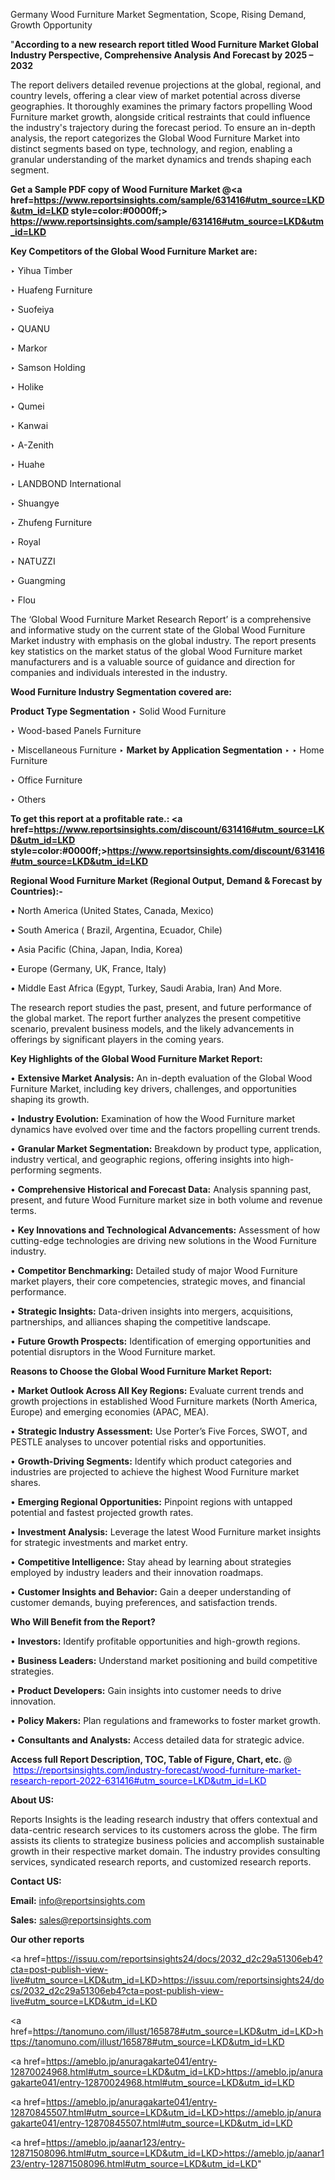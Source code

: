 Germany Wood Furniture Market Segmentation, Scope, Rising Demand, Growth Opportunity 

"<strong>According to a new research report titled Wood Furniture Market Global Industry Perspective, Comprehensive Analysis And Forecast by 2025 – 2032</strong>

The report delivers detailed revenue projections at the global, regional, and country levels, offering a clear view of market potential across diverse geographies. It thoroughly examines the primary factors propelling Wood Furniture market growth, alongside critical restraints that could influence the industry's trajectory during the forecast period. To ensure an in-depth analysis, the report categorizes the Global Wood Furniture Market into distinct segments based on type, technology, and region, enabling a granular understanding of the market dynamics and trends shaping each segment.

<strong>Get a Sample PDF copy of Wood Furniture Market </strong><strong>@<a href=https://www.reportsinsights.com/sample/631416#utm_source=LKD&utm_id=LKD style=color:#0000ff;> https://www.reportsinsights.com/sample/631416#utm_source=LKD&utm_id=LKD</a></strong></font>

<strong>Key Competitors of the Global Wood Furniture Market are:</strong>

‣ Yihua Timber

‣ Huafeng Furniture

‣ Suofeiya

‣ QUANU

‣ Markor

‣ Samson Holding

‣ Holike

‣ Qumei

‣ Kanwai

‣ A-Zenith

‣ Huahe

‣ LANDBOND International

‣ Shuangye

‣ Zhufeng Furniture

‣ Royal

‣ NATUZZI

‣ Guangming

‣ Flou

The ‘Global Wood Furniture Market Research Report’ is a comprehensive and informative study on the current state of the Global Wood Furniture Market industry with emphasis on the global industry. The report presents key statistics on the market status of the global Wood Furniture market manufacturers and is a valuable source of guidance and direction for companies and individuals interested in the industry.

<strong>Wood Furniture Industry Segmentation covered are:</strong>

<strong>Product Type Segmentation</strong>
‣
Solid Wood Furniture

‣ Wood-based Panels Furniture

‣ Miscellaneous Furniture
‣ 
<strong>Market by Application Segmentation</strong>
‣
‣  Home Furniture

‣ Office Furniture

‣ Others

<strong>To get this report at a profitable rate.: <a href=https://www.reportsinsights.com/discount/631416#utm_source=LKD&utm_id=LKD style=color:#0000ff;>https://www.reportsinsights.com/discount/631416#utm_source=LKD&utm_id=LKD</a></strong></font>

<strong>Regional Wood Furniture Market (Regional Output, Demand &amp; Forecast by Countries):-</strong>

• North America (United States, Canada, Mexico)

• South America ( Brazil, Argentina, Ecuador, Chile)

• Asia Pacific (China, Japan, India, Korea)

• Europe (Germany, UK, France, Italy)

• Middle East Africa (Egypt, Turkey, Saudi Arabia, Iran) And More.

The research report studies the past, present, and future performance of the global market. The report further analyzes the present competitive scenario, prevalent business models, and the likely advancements in offerings by significant players in the coming years.

<strong>Key Highlights of the Global Wood Furniture Market Report:</strong>

• <strong>Extensive Market Analysis:</strong> An in-depth evaluation of the Global Wood Furniture Market, including key drivers, challenges, and opportunities shaping its growth.

• <strong>Industry Evolution:</strong> Examination of how the Wood Furniture market dynamics have evolved over time and the factors propelling current trends.

• <strong>Granular Market Segmentation:</strong> Breakdown by product type, application, industry vertical, and geographic regions, offering insights into high-performing segments.

• <strong>Comprehensive Historical and Forecast Data:</strong> Analysis spanning past, present, and future Wood Furniture market size in both volume and revenue terms.

• <strong>Key Innovations and Technological Advancements:</strong> Assessment of how cutting-edge technologies are driving new solutions in the Wood Furniture industry.

• <strong>Competitor Benchmarking:</strong> Detailed study of major Wood Furniture market players, their core competencies, strategic moves, and financial performance.

• <strong>Strategic Insights:</strong> Data-driven insights into mergers, acquisitions, partnerships, and alliances shaping the competitive landscape.

• <strong>Future Growth Prospects:</strong> Identification of emerging opportunities and potential disruptors in the Wood Furniture market.

<strong>Reasons to Choose the Global Wood Furniture Market Report:</strong>

• <strong>Market Outlook Across All Key Regions:</strong> Evaluate current trends and growth projections in established Wood Furniture markets (North America, Europe) and emerging economies (APAC, MEA).

• <strong>Strategic Industry Assessment:</strong> Use Porter’s Five Forces, SWOT, and PESTLE analyses to uncover potential risks and opportunities.

• <strong>Growth-Driving Segments:</strong> Identify which product categories and industries are projected to achieve the highest Wood Furniture market shares.

• <strong>Emerging Regional Opportunities:</strong> Pinpoint regions with untapped potential and fastest projected growth rates.

• <strong>Investment Analysis:</strong> Leverage the latest Wood Furniture market insights for strategic investments and market entry.

• <strong>Competitive Intelligence:</strong> Stay ahead by learning about strategies employed by industry leaders and their innovation roadmaps.

• <strong>Customer Insights and Behavior:</strong> Gain a deeper understanding of customer demands, buying preferences, and satisfaction trends.

<strong>Who Will Benefit from the Report?</strong>

• <strong>Investors:</strong> Identify profitable opportunities and high-growth regions.

• <strong>Business Leaders:</strong> Understand market positioning and build competitive strategies.

• <strong>Product Developers:</strong> Gain insights into customer needs to drive innovation.

• <strong>Policy Makers:</strong> Plan regulations and frameworks to foster market growth.

• <strong>Consultants and Analysts:</strong> Access detailed data for strategic advice.
</ul>
<strong>Access full Report Description, TOC, Table of Figure, Chart, etc. </strong>@  <a href=https://reportsinsights.com/industry-forecast/wood-furniture-market-research-report-2022-631416#utm_source=LKD&utm_id=LKD style=color:#0000ff;>https://reportsinsights.com/industry-forecast/wood-furniture-market-research-report-2022-631416#utm_source=LKD&utm_id=LKD</a></font>

<strong><strong>About US</strong>:</strong>

Reports Insights is the leading research industry that offers contextual and data-centric research services to its customers across the globe. The firm assists its clients to strategize business policies and accomplish sustainable growth in their respective market domain. The industry provides consulting services, syndicated research reports, and customized research reports.

<strong>Contact US:</strong>

<p class=""""><b>Email:</b> <a href=mailto:info@reportsinsights.com>info@reportsinsights.com</a></p>
<p class=""""><b>Sales:</b> <a href=mailto:sales@reportsinsights.com>sales@reportsinsights.com</a></p>

<strong>Our other reports</strong>

<a href=https://issuu.com/reportsinsights24/docs/2032_d2c29a51306eb4?cta=post-publish-view-live#utm_source=LKD&utm_id=LKD>https://issuu.com/reportsinsights24/docs/2032_d2c29a51306eb4?cta=post-publish-view-live#utm_source=LKD&utm_id=LKD</a>

<a href=https://tanomuno.com/illust/165878#utm_source=LKD&utm_id=LKD>https://tanomuno.com/illust/165878#utm_source=LKD&utm_id=LKD</a>

<a href=https://ameblo.jp/anuragakarte041/entry-12870024968.html#utm_source=LKD&utm_id=LKD>https://ameblo.jp/anuragakarte041/entry-12870024968.html#utm_source=LKD&utm_id=LKD</a>

<a href=https://ameblo.jp/anuragakarte041/entry-12870845507.html#utm_source=LKD&utm_id=LKD>https://ameblo.jp/anuragakarte041/entry-12870845507.html#utm_source=LKD&utm_id=LKD</a>

<a href=https://ameblo.jp/aanar123/entry-12871508096.html#utm_source=LKD&utm_id=LKD>https://ameblo.jp/aanar123/entry-12871508096.html#utm_source=LKD&utm_id=LKD</a>"
